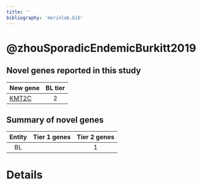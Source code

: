 ```yaml
---
title: ''
bibliography: 'morinlab.bib'
---
```


# @zhouSporadicEndemicBurkitt2019
## Novel genes reported in this study

|New gene|BL tier|
|:-|:-:|
|[KMT2C](KMT2C)|2 |

## Summary of novel genes

|Entity| Tier 1 genes| Tier 2 genes|
|:-:|:-:|:-:|
|BL||1|

# Details

